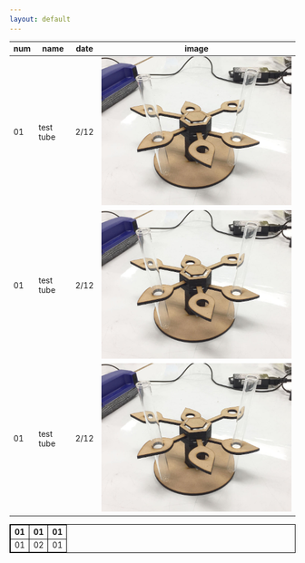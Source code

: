 ```yaml
---
layout: default
---
```




| num | name | date | image |
----|----|----|----
|01|test tube|2/12|<img src="image/test_tube_stand.JPG" width="500px">|
|01|test tube|2/12|<img src="image/test_tube_stand.JPG" width="500px">|
|01|test tube|2/12|<img src="image/test_tube_stand.JPG" width="500px">|

<table  border="1" cellspacing="0" cellpadding="5" bordercolor="#000000" style="border-collapse: collapse">
  <tr>
    <th>01</th>
    <th>01</th>
    <th>01</th>
  </tr>
  <tr>
    <td>01</td>
    <td>02</td>
    <td>01</td>
  </tr>
</table>

<!-- 参考

| 左揃え | 中央揃え | 右揃え |
|:---|:---:|---:|
|1 |2 |3 |
|4 |5 |6 |

-->
